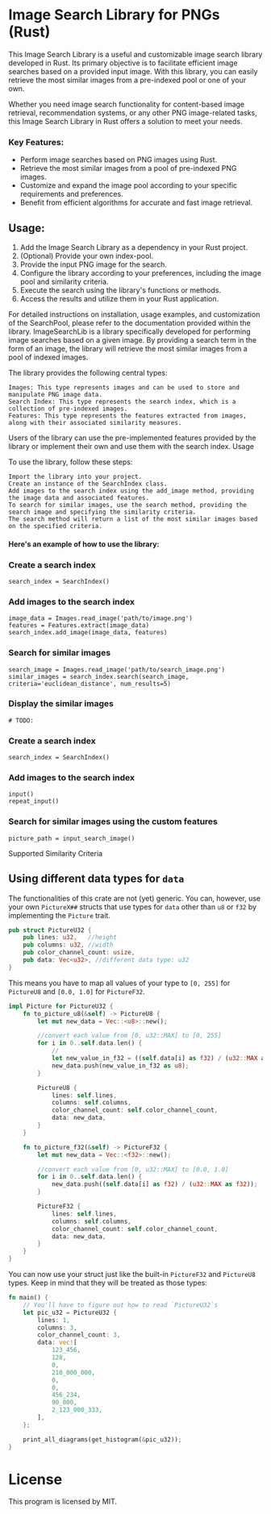 # Image Search Library for PNGs (Rust)

 This Image Search Library is a useful and customizable image search library developed in Rust. Its primary objective is to facilitate efficient image searches based on a provided input image. With this library, you can easily retrieve the most similar images from a pre-indexed pool or one of your own.


Whether you need image search functionality for content-based image retrieval, recommendation systems, or any other PNG image-related tasks, this Image Search Library in Rust offers a solution to meet your needs.

### Key Features:
- Perform image searches based on PNG images using Rust.
- Retrieve the most similar images from a pool of pre-indexed PNG images.
- Customize and expand the image pool according to your specific requirements and preferences.
- Benefit from efficient algorithms for accurate and fast image retrieval.


## Usage:
1. Add the Image Search Library as a dependency in your Rust project.
2. (Optional) Provide your own index-pool.
3. Provide the input PNG image for the search.
4. Configure the library according to your preferences, including the image pool and similarity criteria.
5. Execute the search using the library's functions or methods.
6. Access the results and utilize them in your Rust application.


For detailed instructions on installation, usage examples, and customization of the SearchPool, please refer to the documentation provided within the library.
ImageSearchLib is a library specifically developed for performing image searches based on a given image.
By providing a search term in the form of an image, the library will retrieve the most similar images from a pool of indexed images.


The library provides the following central types:

    Images: This type represents images and can be used to store and manipulate PNG image data.
    Search Index: This type represents the search index, which is a collection of pre-indexed images.
    Features: This type represents the features extracted from images, along with their associated similarity measures.

Users of the library can use the pre-implemented features provided by the library or implement their own and use them with the search index.
Usage

To use the library, follow these steps:

    Import the library into your project.
    Create an instance of the SearchIndex class.
    Add images to the search index using the add_image method, providing the image data and associated features.
    To search for similar images, use the search method, providing the search image and specifying the similarity criteria.
    The search method will return a list of the most similar images based on the specified criteria.




#### Here's an example of how to use the library:
    
 


### Create a search index
    search_index = SearchIndex()

### Add images to the search index
    image_data = Images.read_image('path/to/image.png')
    features = Features.extract(image_data)
    search_index.add_image(image_data, features)

### Search for similar images
    search_image = Images.read_image('path/to/search_image.png')
    similar_images = search_index.search(search_image, criteria='euclidean_distance', num_results=5)

### Display the similar images
    # TODO:

### Create a search index
    search_index = SearchIndex()

### Add images to the search index
    input()
    repeat_input()

### Search for similar images using the custom features
    picture_path = input_search_image()

Supported Similarity Criteria


## Using different data types for `data`
The functionalities of this crate are not (yet) generic.
You can, however, use your own `PictureX##` structs that use types for `data` other than `u8` or `f32` by implementing the `Picture` trait.

```rust
pub struct PictureU32 {
    pub lines: u32,   //height
    pub columns: u32, //width
    pub color_channel_count: usize,
    pub data: Vec<u32>, //different data type: u32
}
```

This means you have to map all values of your type to `[0, 255]` for `PictureU8` and `[0.0, 1.0]` for `PictureF32`.

```rust
impl Picture for PictureU32 {
    fn to_picture_u8(&self) -> PictureU8 {
        let mut new_data = Vec::<u8>::new();

        //convert each value from [0, u32::MAX] to [0, 255]
        for i in 0..self.data.len() {
            //
            let new_value_in_f32 = ((self.data[i] as f32) / (u32::MAX as f32)) * 255.0;
            new_data.push(new_value_in_f32 as u8);
        }

        PictureU8 {
            lines: self.lines,
            columns: self.columns,
            color_channel_count: self.color_channel_count,
            data: new_data,
        }
    }

    fn to_picture_f32(&self) -> PictureF32 {
        let mut new_data = Vec::<f32>::new();

        //convert each value from [0, u32::MAX] to [0.0, 1.0]
        for i in 0..self.data.len() {
            new_data.push((self.data[i] as f32) / (u32::MAX as f32));
        }

        PictureF32 {
            lines: self.lines,
            columns: self.columns,
            color_channel_count: self.color_channel_count,
            data: new_data,
        }
    }
}
```

You can now use your struct just like the built-in `PictureF32` and `PictureU8` types.
Keep in mind that they will be treated as those types:

```rust
fn main() {
    // You'll have to figure out how to read `PictureU32`s
    let pic_u32 = PictureU32 {
        lines: 1,
        columns: 3,
        color_channel_count: 3,
        data: vec![
            123_456,
            128,
            0,
            210_000_000,
            0,
            0,
            456_234,
            90_000,
            2_123_000_333,
        ],
    };

    print_all_diagrams(get_histogram(&pic_u32));
}
```

# License
This program is licensed by MIT.
